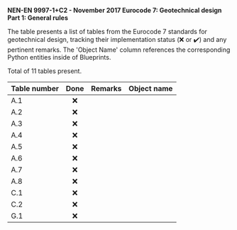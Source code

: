 **NEN-EN 9997-1+C2 - November 2017
Eurocode 7: Geotechnical design
Part 1: General rules**

The table presents a list of tables from the Eurocode 7 standards for geotechnical design, tracking their implementation status (:x: or :heavy_check_mark:)
and any pertinent remarks. The 'Object Name' column references the corresponding Python entities inside of Blueprints.

Total of 11 tables present.

| Table number | Done | Remarks | Object name |
|:-------------|:----:|:--------|:------------|
| A.1          | :x:  |         |             |
| A.2          | :x:  |         |             |
| A.3          | :x:  |         |             |
| A.4          | :x:  |         |             |
| A.5          | :x:  |         |             |
| A.6          | :x:  |         |             |
| A.7          | :x:  |         |             |
| A.8          | :x:  |         |             |
| C.1          | :x:  |         |             |
| C.2          | :x:  |         |             |
| G.1          | :x:  |         |             |
